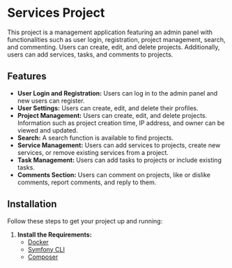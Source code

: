 # Services Project

This project is a management application featuring an admin panel with functionalities such as user login,
registration, project management, search, and commenting. Users can create, edit, and delete projects. Additionally,
users can add services, tasks, and comments to projects.

## Features

- **User Login and Registration:** Users can log in to the admin panel and new users can register.
- **User Settings:** Users can create, edit, and delete their profiles.
- **Project Management:** Users can create, edit, and delete projects. Information such as project creation time, IP address, and owner can be viewed and updated.
- **Search:** A search function is available to find projects.
- **Service Management:** Users can add services to projects, create new services, or remove existing services from a project.
- **Task Management:** Users can add tasks to projects or include existing tasks.
- **Comments Section:** Users can comment on projects, like or dislike comments, report comments, and reply to them.

## Installation

Follow these steps to get your project up and running:

1. **Install the Requirements:**
   - [Docker](https://docs.docker.com/get-docker/)
   - [Symfony CLI](https://symfony.com/download)
   - [Composer](https://getcomposer.org/download/)
